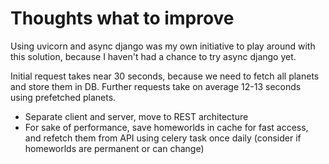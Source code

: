 # Thoughts what to improve

Using uvicorn and async django was my own initiative to play around with this solution, because I haven't had a chance to try async django yet.

Initial request takes near 30 seconds, because we need to fetch all planets and store them in DB. Further requests take on average 12-13 seconds using prefetched planets.


- Separate client and server, move to REST architecture
- For sake of performance, save homeworlds in cache for fast access, and refetch them from API using celery task once daily (consider if homeworlds are permanent or can change)
